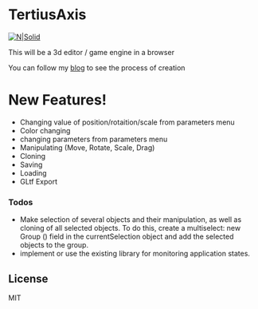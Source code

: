 # TertiusAxis

[![N|Solid](https://dragon3dgraff.ru/wp-content/uploads/2020/03/cropped-logo5-1-e1584224787113.bmp)](https://nodesource.com/products/nsolid)

This will be a 3d editor / game engine in a browser

You can follow my [blog](https://dragon3dgraff.ru/en/ "dragon3dgraff.ru") to see the process of creation



# New Features!

- Changing value of position/rotaition/scale from parameters menu
- Color changing
- changing parameters from parameters menu
- Manipulating (Move, Rotate, Scale, Drag)
- Cloning
- Saving
- Loading
- GLtf Export

### Todos

- Make selection of several objects and their manipulation, as well as cloning of all selected objects. To do this, create a multiselect: new Group () field in the currentSelection object and add the selected objects to the group.
- implement or use the existing library for monitoring application states.



License
----

MIT




